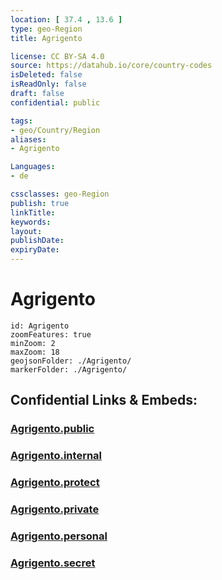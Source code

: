 ```yaml
---
location: [ 37.4 , 13.6 ] 
type: geo-Region
title: Agrigento

license: CC BY-SA 4.0
source: https://datahub.io/core/country-codes
isDeleted: false
isReadOnly: false
draft: false
confidential: public

tags:
- geo/Country/Region
aliases:
- Agrigento

Languages:
- de

cssclasses: geo-Region
publish: true
linkTitle: 
keywords: 
layout: 
publishDate: 
expiryDate: 
---
```


# Agrigento

```leaflet
id: Agrigento
zoomFeatures: true 
minZoom: 2 
maxZoom: 18
geojsonFolder: ./Agrigento/
markerFolder: ./Agrigento/
```


## Confidential Links & Embeds: 

### [Agrigento.public](/_public/\Earth\Continent\Europe\Europe~South\Italy\regions~Italy\SicilyAgrigento.public.md) 

### [Agrigento.internal](/_internal/\Earth\Continent\Europe\Europe~South\Italy\regions~Italy\SicilyAgrigento.internal.md) 

### [Agrigento.protect](/_protect/\Earth\Continent\Europe\Europe~South\Italy\regions~Italy\SicilyAgrigento.protect.md) 

### [Agrigento.private](/_private/\Earth\Continent\Europe\Europe~South\Italy\regions~Italy\SicilyAgrigento.private.md) 

### [Agrigento.personal](/_personal/\Earth\Continent\Europe\Europe~South\Italy\regions~Italy\SicilyAgrigento.personal.md) 

### [Agrigento.secret](/_secret/\Earth\Continent\Europe\Europe~South\Italy\regions~Italy\SicilyAgrigento.secret.md)

